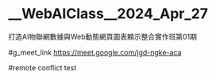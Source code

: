 
# __WebAIClass__2024_Apr_27
打造AI物聯網數據與Web動態網頁圖表顯示整合實作班第01期

#g_meet_link
https://meet.google.com/jgd-ngke-aca

#remote conflict test

